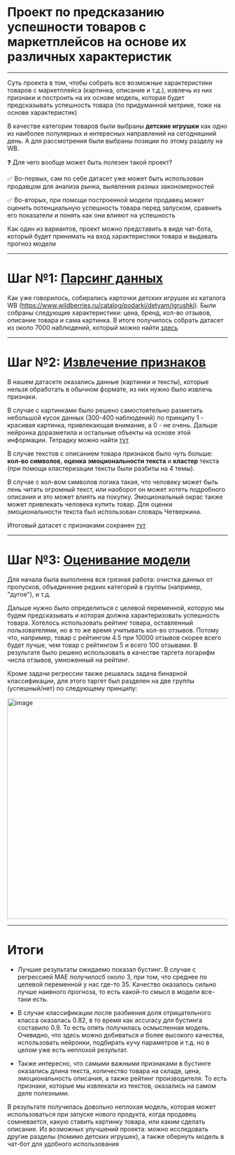 # Проект по предсказанию успешности товаров с маркетплейсов на основе их различных характеристик
---

Суть проекта в том, чтобы собрать все возможные характеристики товаров с маркетплейса (картинка, описание и т.д.), извлечь из них признаки и построить на их основе модель, которая будет предсказывать успешность товара (по придуманной метрике, тоже на основе характеристик)

В качестве категории товаров были выбраны **детские игрушки** как одно из наиболее популярных и интересных направлений на сегодняшний день. А для рассмотрения были выбраны позиции по этому разделу на WB. 

❓ Для чего вообще может быть полезен такой проект?

✅ Во-первых, сам по себе датасет уже может быть использован продавцом для анализа рынка, выявления разных закономерностей

✅ Во-вторых, при помощи построенной модели продавец может оценить потенциальную успешность товара перед запуском, сравнить его показатели и понять как они влияют на успешность

Как один из вариантов, проект можно представить в виде чат-бота, который будет принимать на вход характеристики товара и выдавать прогноз модели

---
# Шаг №1: [Парсинг данных](./wb_parser.ipynb)

Как уже говорилось, собирались карточки детских игрушек из каталога WB (https://www.wildberries.ru/catalog/podarki/detyam/igrushki). Были собраны следующие характеристики: цена, бренд, кол-во отзывов, описание товара и сама картинка. В итоге получилось собрать датасет из около 7000 наблюдений, который можно найти [здесь](./data/wb_data.csv) 

---
# Шаг №2: [Извлечение признаков](./preprocessing)

В нашем датасете оказались данные (картинки и тексты), которые нельзя обработать в обычном формате, из них нужно было извлечь признаки. 

В случае с картинками было решено самостоятельно разметить небольшой кусок данных (300-400 наблюдений) по принципу 1 - красивая картинка, привлекающая внимание, а 0 - не очень. Дальше нейронка доразметила и остальные объекты на основе этой информации. Тетрадку можно найти [тут](./preprocessing/wb_photos.ipynb) 

В случае текстов с описанием товара признаков было чуть больше: **кол-во символов**, **оценка эмоциональности текста** и **кластер** текста (при помощи кластеризации тексты были разбиты на 4 темы). 

В случае с кол-вом символов логика такая, что человеку может быть лень читать огромный текст, или наоборот он может хотеть подробного описания и это может влиять на покупку. Эмоциональный окрас также может привлекать человека купить товар. Для оценки эмоциональности текста был использован словарь Четверкина.

Итоговый датасет с признаками сохранен [тут](./data/final_df.csv)

---
# Шаг №3: [Оценивание модели](./models_wb.ipynb)

Для начала была выполнена вся грязная работа: очистка данных от пропусков, объединение редких категорий в группы (например, "дугое"), и т.д.

Дальше нужно было определиться с целевой переменной, которую мы будем предсказывать и которая должна характеризовать успешность товара. Хотелось использовать рейтинг товара, оставленный пользователями, но в то же время учитывать кол-во отзывов. Потому что, например, товар с рейтингом 4.5 при 10000 отзывов скорее всего будет лучше, чем товар с рейтингом 5 и всего 100 отзывами. В результате было решено использовать в качестве таргета логарифм числа отзывов, умноженный на рейтинг. 

Кроме задачи регрессии также решалась задача бинарной классификации, для этого таргет был разделен на две группы (успешный/нет) по следующему принципу:

<img width="733" height="505" alt="image" src="https://github.com/user-attachments/assets/8fba784d-509f-4cf9-b6c0-a35e7828a077" />

---
# Итоги

- Лучшие результаты ожидаемо показал бустинг. В случае с регрессией MAE получилосб около 3, при том, что среднее по целевой переменной у нас где-то 35. Качество оказалось сильно лучше наивного прогноза, то есть какой-то смысл в модели все-таки есть.

- В случае классификации после разбиения доля отрицательного класса оказалась 0.82, в то время как accuracy для бустинга составило 0.9. То есть опять получилась осмысленная модель. Очевидно, что здесь можно добиваться и более высокого качества, использовать нейронки, подбирать кучу параметров и т.д. но в целом уже есть неплохой результат.

- Также интересно, что самыми важными признаками в бустинге оказались длина текста, количество товара на складе, цена, эмоциональность описания, а также рейтинг производителя. То есть признаки, которые мы извлекали из текстов, оказались на самом деле полезными.

В результате получилась довольно неплохая модель, которая может использоваться при запуске нового продукта, когда продавец сомневается, какую ставить картинку товара, или каким сделать описание. Из возможных улучшений проекта: можно исследовать другие разделы (помимо детских игрушек), а также обернуть модель в чат-бот для удобного использования










